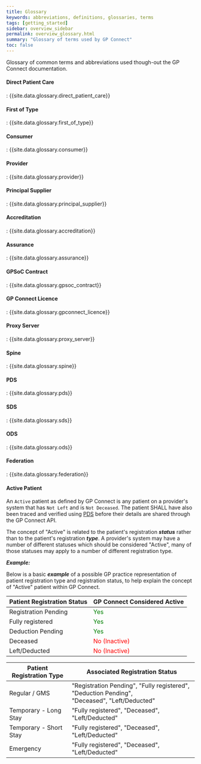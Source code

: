 ```yaml
---
title: Glossary
keywords: abbreviations, definitions, glossaries, terms
tags: [getting_started]
sidebar: overview_sidebar
permalink: overview_glossary.html
summary: "Glossary of terms used by GP Connect"
toc: false
---
```


Glossary of common terms and abbreviations used though-out the GP Connect documentation.

#### Direct Patient Care ####
: {{site.data.glossary.direct_patient_care}}

#### First of Type ####
: {{site.data.glossary.first_of_type}}

#### Consumer ####
: {{site.data.glossary.consumer}}

#### Provider ####
: {{site.data.glossary.provider}}

#### Principal Supplier ####
: {{site.data.glossary.principal_supplier}}

#### Accreditation ####
: {{site.data.glossary.accreditation}}

#### Assurance ####
: {{site.data.glossary.assurance}}

#### GPSoC Contract ####
: {{site.data.glossary.gpsoc_contract}}

#### GP Connect Licence ####
: {{site.data.glossary.gpconnect_licence}}

#### Proxy Server ####
: {{site.data.glossary.proxy_server}}

#### Spine ####
: {{site.data.glossary.spine}}

#### PDS ####
: {{site.data.glossary.pds}}

#### SDS ####
: {{site.data.glossary.sds}}

#### ODS ####
: {{site.data.glossary.ods}}

#### Federation ####
: {{site.data.glossary.federation}}

#### Active Patient ####

An `Active` patient as defined by GP Connect is any patient on a provider's system that has `Not Left` and is `Not Deceased`. The patient SHALL have also been traced and verified using [PDS](integration_personal_demographic_service.html) before their details are shared through the GP Connect API.

The concept of "Active" is related to the patient's registration ***status*** rather than to the patient's registration ***type***. A provider's system may have a number of different statuses which should be considered "Active", many of those statuses may apply to a number of different registration type.

***Example:***

Below is a basic ***example*** of a possible GP practice representation of patient registration type and registration status, to help explain the concept of "Active" patient within GP Connect.

| Patient Registration Status | GP Connect Considered Active |
| --- | --- |
| Registration Pending | <span style="color:green">Yes</span> |
| Fully registered | <span style="color:green">Yes</span> |
| Deduction Pending | <span style="color:green">Yes</span> |
| Deceased | <span style="color:red">No (Inactive)</span> |
| Left/Deducted | <span style="color:red">No (Inactive)</span> |

| Patient Registration Type | Associated Registration Status |
| --- | --- |
| Regular / GMS | "Registration Pending", "Fully registered", "Deduction Pending",<br/> "Deceased", "Left/Deducted" |
| Temporary - Long Stay | "Fully registered", "Deceased", "Left/Deducted" |
| Temporary - Short Stay | "Fully registered", "Deceased", "Left/Deducted" |
| Emergency | "Fully registered", "Deceased", "Left/Deducted" |
